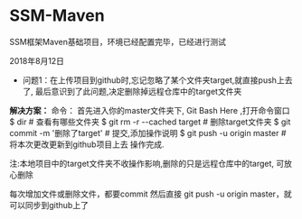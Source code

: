 # SSM-Maven
SSM框架Maven基础项目，环境已经配置完毕，已经进行测试


2018年8月12日
- 问题1：在上传项目到github时,忘记忽略了某个文件夹target,就直接push上去了, 最后意识到了此问题,决定删除掉远程仓库中的target文件夹

**解决方案：**
命令：
首先进入你的master文件夹下, Git Bash Here ,打开命令窗口
$ dir                               # 查看有哪些文件夹
$ git rm -r --cached target         # 删除target文件夹
$ git commit -m '删除了target'      # 提交,添加操作说明
$ git push -u origin master         # 将本次更改更新到github项目上去
操作完成.

注:本地项目中的target文件夹不收操作影响,删除的只是远程仓库中的target, 可放心删除

每次增加文件或删除文件，都要commit 然后直接 git push -u origin master，就可以同步到github上了

